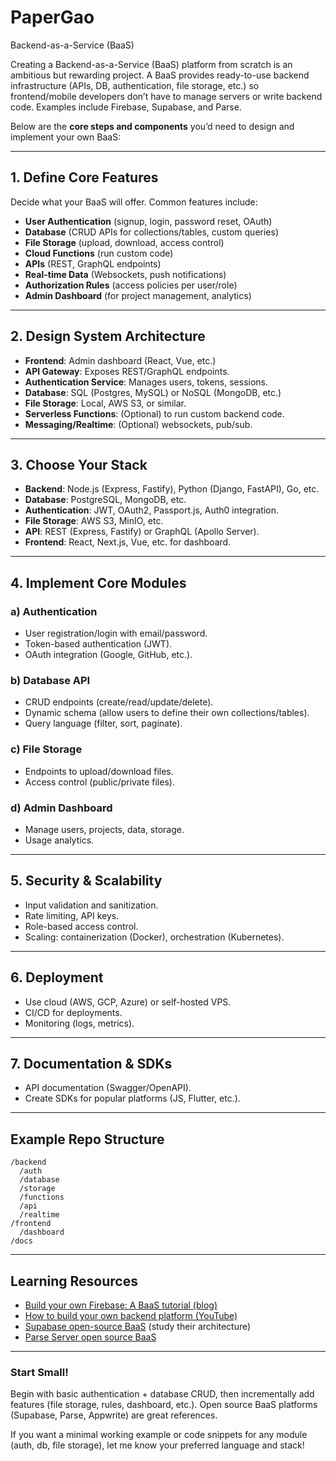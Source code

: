 # PaperGao
Backend-as-a-Service (BaaS)

Creating a Backend-as-a-Service (BaaS) platform from scratch is an ambitious but rewarding project. A BaaS provides ready-to-use backend infrastructure (APIs, DB, authentication, file storage, etc.) so frontend/mobile developers don’t have to manage servers or write backend code. Examples include Firebase, Supabase, and Parse.

Below are the **core steps and components** you’d need to design and implement your own BaaS:

---

## 1. **Define Core Features**
Decide what your BaaS will offer. Common features include:
- **User Authentication** (signup, login, password reset, OAuth)
- **Database** (CRUD APIs for collections/tables, custom queries)
- **File Storage** (upload, download, access control)
- **Cloud Functions** (run custom code)
- **APIs** (REST, GraphQL endpoints)
- **Real-time Data** (Websockets, push notifications)
- **Authorization Rules** (access policies per user/role)
- **Admin Dashboard** (for project management, analytics)

---

## 2. **Design System Architecture**
- **Frontend**: Admin dashboard (React, Vue, etc.)
- **API Gateway**: Exposes REST/GraphQL endpoints.
- **Authentication Service**: Manages users, tokens, sessions.
- **Database**: SQL (Postgres, MySQL) or NoSQL (MongoDB, etc.)
- **File Storage**: Local, AWS S3, or similar.
- **Serverless Functions**: (Optional) to run custom backend code.
- **Messaging/Realtime**: (Optional) websockets, pub/sub.

---

## 3. **Choose Your Stack**
- **Backend**: Node.js (Express, Fastify), Python (Django, FastAPI), Go, etc.
- **Database**: PostgreSQL, MongoDB, etc.
- **Authentication**: JWT, OAuth2, Passport.js, Auth0 integration.
- **File Storage**: AWS S3, MinIO, etc.
- **API**: REST (Express, Fastify) or GraphQL (Apollo Server).
- **Frontend**: React, Next.js, Vue, etc. for dashboard.

---

## 4. **Implement Core Modules**
### a) **Authentication**
- User registration/login with email/password.
- Token-based authentication (JWT).
- OAuth integration (Google, GitHub, etc.).

### b) **Database API**
- CRUD endpoints (create/read/update/delete).
- Dynamic schema (allow users to define their own collections/tables).
- Query language (filter, sort, paginate).

### c) **File Storage**
- Endpoints to upload/download files.
- Access control (public/private files).

### d) **Admin Dashboard**
- Manage users, projects, data, storage.
- Usage analytics.

---

## 5. **Security & Scalability**
- Input validation and sanitization.
- Rate limiting, API keys.
- Role-based access control.
- Scaling: containerization (Docker), orchestration (Kubernetes).

---

## 6. **Deployment**
- Use cloud (AWS, GCP, Azure) or self-hosted VPS.
- CI/CD for deployments.
- Monitoring (logs, metrics).

---

## 7. **Documentation & SDKs**
- API documentation (Swagger/OpenAPI).
- Create SDKs for popular platforms (JS, Flutter, etc.).

---

## **Example Repo Structure**
```
/backend
  /auth
  /database
  /storage
  /functions
  /api
  /realtime
/frontend
  /dashboard
/docs
```

---

## **Learning Resources**
- [Build your own Firebase: A BaaS tutorial (blog)](https://blog.logrocket.com/how-to-build-backend-as-a-service-firebase-alternative/)
- [How to build your own backend platform (YouTube)](https://www.youtube.com/watch?v=2PPSXonhIck)
- [Supabase open-source BaaS](https://github.com/supabase/supabase) (study their architecture)
- [Parse Server open source BaaS](https://github.com/parse-community/parse-server)

---

### **Start Small!**
Begin with basic authentication + database CRUD, then incrementally add features (file storage, rules, dashboard, etc.). Open source BaaS platforms (Supabase, Parse, Appwrite) are great references.

If you want a minimal working example or code snippets for any module (auth, db, file storage), let me know your preferred language and stack!
